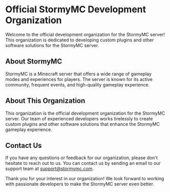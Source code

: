 # Official StormyMC Development Organization

Welcome to the official development organization for the StormyMC server! This organization is dedicated to developing custom plugins and other software solutions for the StormyMC server.

## About StormyMC

StormyMC is a Minecraft server that offers a wide range of gameplay modes and experiences for players. The server is known for its active community, frequent events, and high-quality gameplay experience.

## About This Organization

This organization is the official development organization for the StormyMC server. Our team of experienced developers works tirelessly to create custom plugins and other software solutions that enhance the StormyMC gameplay experience.

## Contact Us

If you have any questions or feedback for our organization, please don't hesitate to reach out to us. You can contact us by sending an email to our support team at [support@stormymc.com](mailto:support@stormymc.com).

Thank you for your interest in our organization! We look forward to working with passionate developers to make the StormyMC server even better.
